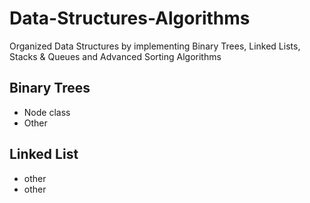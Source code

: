 # Data-Structures-Algorithms
Organized Data Structures by implementing Binary Trees, Linked Lists, Stacks & Queues and Advanced Sorting Algorithms

## Binary Trees
* Node class 
* Other
## Linked List
* other 
* other
